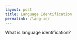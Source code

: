 ```yaml
---
layout: post
title: Language Identification
permalink: /lang-id/
---
```


What is language identification? 
